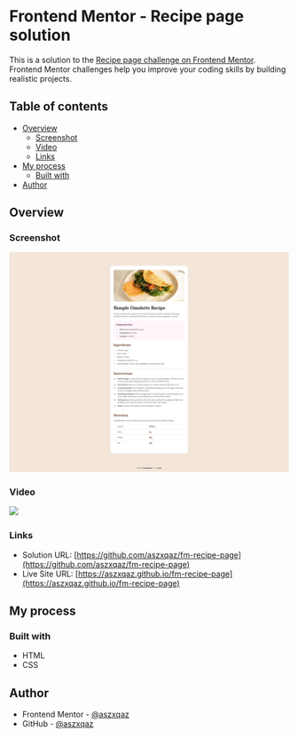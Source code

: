 # Frontend Mentor - Recipe page solution

This is a solution to the [Recipe page challenge on Frontend Mentor](https://www.frontendmentor.io/challenges/recipe-page-KiTsR8QQKm). Frontend Mentor challenges help you improve your coding skills by building realistic projects.

## Table of contents

- [Overview](#overview)
  - [Screenshot](#screenshot)
  - [Video](#video)
  - [Links](#links)
- [My process](#my-process)
  - [Built with](#built-with)
- [Author](#author)

## Overview

### Screenshot

![](./screenshot.jpg)

### Video

![](./video.gif)

### Links

- Solution URL: [https://github.com/aszxqaz/fm-recipe-page](https://github.com/aszxqaz/fm-recipe-page)
- Live Site URL: [https://aszxqaz.github.io/fm-recipe-page](https://aszxqaz.github.io/fm-recipe-page)

## My process

### Built with

- HTML
- CSS

## Author

- Frontend Mentor - [@aszxqaz](https://www.frontendmentor.io/profile/aszxqaz)
- GitHub - [@aszxqaz](https://www.github.com/aszxqaz)
